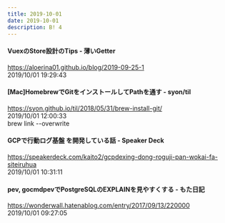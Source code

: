 ```yaml
---
title: 2019-10-01
date: 2019-10-01
description: B! 4
---
```


#### VuexのStore設計のTips - 薄いGetter
https://aloerina01.github.io/blog/2019-09-25-1<br>
2019/10/01 19:29:43<br>


#### [Mac]HomebrewでGitをインストールしてPathを通す - syon/til
https://syon.github.io/til/2018/05/31/brew-install-git/<br>
2019/10/01 12:00:33<br>
brew link --overwrite


#### GCPで行動ログ基盤 を開発している話 - Speaker Deck
https://speakerdeck.com/kaito2/gcpdexing-dong-roguji-pan-wokai-fa-siteiruhua<br>
2019/10/01 10:31:11<br>


#### pev, gocmdpevでPostgreSQLのEXPLAINを見やすくする - もた日記
https://wonderwall.hatenablog.com/entry/2017/09/13/220000<br>
2019/10/01 09:27:05<br>



